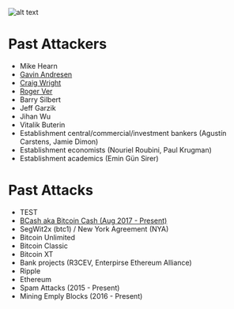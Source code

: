 <!-- TITLE: Darkside Bitcoin -->
<!-- SUBTITLE: Keeping track of attacks against bitcoin and those behind them -->

![alt text](http://res.cloudinary.com/doohickey/image/upload/v1517938258/darkside_folks_g83unk.png "Star Wars Characters")

# Past Attackers

* Mike Hearn
* [Gavin Andresen](https://darksidebtc.com/gavin-andresen)
* [Craig Wright](https://darksidebtc.com/craig-wright)
* [Roger Ver](https://darksidebtc.com/roger-ver)
* Barry Silbert
* Jeff Garzik
* Jihan Wu
* Vitalik Buterin
* Establishment central/commercial/investment bankers (Agustín Carstens, Jamie Dimon)
* Establishment economists (Nouriel Roubini, Paul Krugman)
* Establishment academics (Emin Gün Sirer)

# Past Attacks

* TEST
* [BCash aka Bitcoin Cash (Aug 2017 - Present)](https://darksidebtc.com/bcash)
* SegWit2x (btc1) / New York Agreement (NYA)
* Bitcoin Unlimited
* Bitcoin Classic
* Bitcoin XT
* Bank projects (R3CEV, Enterpirse Ethereum Alliance)
* Ripple
* Ethereum
* Spam Attacks (2015 - Present) 
* Mining Emply Blocks (2016 - Present) 
